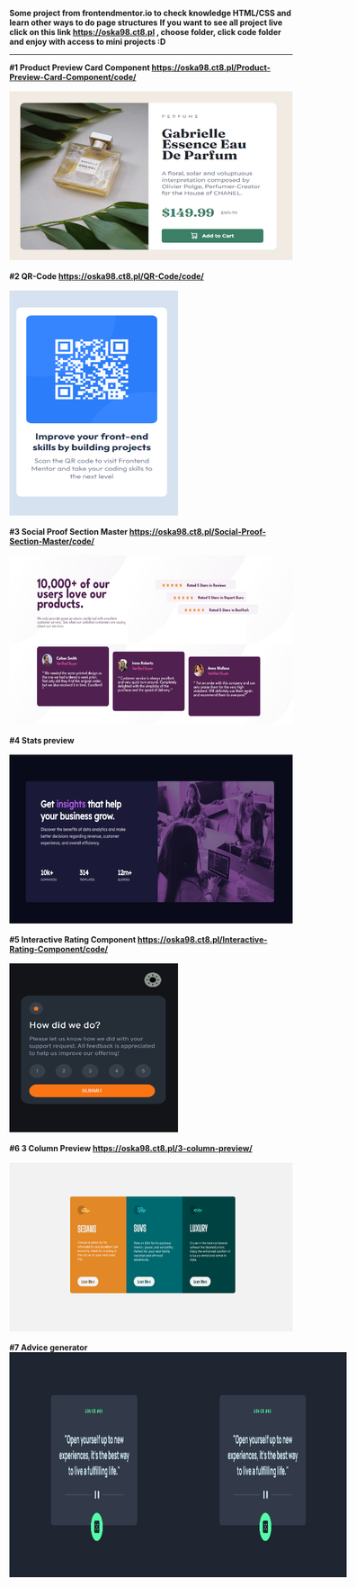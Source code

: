 <strong>Some project from frontendmentor.io to check knowledge HTML/CSS and learn other ways to do page structures</strong>
<strong>If you want to see all project live click on this link <a href="https://oska98.ct8.pl/">https://oska98.ct8.pl</a> , choose folder, click code folder and enjoy with access to mini projects :D</strong>
<hr>
<strong>#1 Product Preview Card Component <a href="https://oska98.ct8.pl/Product-Preview-Card-Component/code/">https://oska98.ct8.pl/Product-Preview-Card-Component/code/</a></strong>
<br> <br>
<img src="/Product-Preview-Card-Component/image/Product-Preview-Card-Component.jpg" width="600" height="300" alt="Result photo" />
<br> <br>
<strong>#2 QR-Code <a href="https://oska98.ct8.pl/QR-Code/code/">https://oska98.ct8.pl/QR-Code/code/</a></strong>
<br> <br>
<img src="/QR-Code/images/Result.png" width="300" height="400" alt="Result photo" />
<br> <br>
<strong>#3 Social Proof Section Master <a href="https://oska98.ct8.pl/Social-Proof-Section-Master/code/">https://oska98.ct8.pl/Social-Proof-Section-Master/code/</a></strong>
<br> <br>
<img src="/Social-Proof-Section-Master/images/Result.png" width="600" height="300" alt="Result photo" />
<br> <br>
<strong>#4 Stats preview <a href=""></a></strong>
<br> <br>
<img src="/Stats-preview/image/Result.png" width="600" height="300" alt="Result photo" />
<br> <br>
<strong>#5 Interactive Rating Component <a href="https://oska98.ct8.pl/Interactive-Rating-Component/code/">https://oska98.ct8.pl/Interactive-Rating-Component/code/</a></strong>
<br> <br>
<img src="/Interactive-Rating-Component/images/Result1.png" width="300" height="300" alt="Result photo" />
<br> <br>
<strong>#6 3 Column Preview <a href="https://oska98.ct8.pl/3-column-preview/">https://oska98.ct8.pl/3-column-preview/</a></strong>
<br> <br>
<img src="/3-column-preview/images/Results.jpg" width="600" height="300" alt="Result photo" />
<br> <br>
<strong>#7 Advice generator</strong>
<div style="display: flex;">
<img src="/advice-generator/public/result1.jpg" width="300" height="400" alt="Result photo" />
<img src="/advice-generator/public/result2.jpg" width="300" height="400" alt="Result photo" />
</div>
<br> <br>
